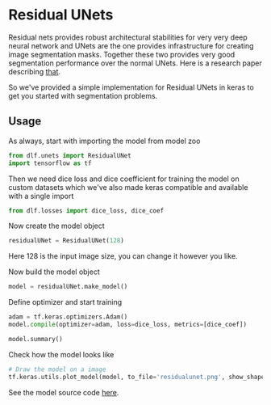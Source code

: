 # Residual UNets
Residual nets provides robust architectural stabilities for very very deep neural network and UNets are the one provides infrastructure for creating image segmentation masks. Together these two provides very good segmentation performance over the normal UNets. Here is a research paper describing [that](https://arxiv.org/abs/1904.00592).

So we've provided a simple implementation for Residual UNets in keras to get you started with segmentation problems.

## Usage
As always, start with importing the model from model zoo
```python
from dlf.unets import ResidualUNet
import tensorflow as tf
```

Then we need dice loss and dice coefficient for training the model on custom datasets which we've also made keras compatible and available with a single import

```python
from dlf.losses import dice_loss, dice_coef
```

Now create the model object
```python
residualUNet = ResidualUNet(128)
```
Here 128 is the input image size, you can change it however you like.

Now build the model object
```python
model = residualUNet.make_model()
```

Define optimizer and start training
```python
adam = tf.keras.optimizers.Adam()
model.compile(optimizer=adam, loss=dice_loss, metrics=[dice_coef])

model.summary()
```

Check how the model looks like
```python
# Draw the model on a image
tf.keras.utils.plot_model(model, to_file='residualunet.png', show_shapes=True)
```

See the model source code [here](https://github.com/theroyakash/dlf/blob/master/dlf/unets/resunet.py).
